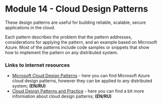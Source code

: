 # Module 14 - Cloud Design Patterns

These design patterns are useful for building reliable, scalable, secure applications in the cloud.

Each pattern describes the problem that the pattern addresses, considerations for applying the pattern, and an example based on Microsoft Azure. Most of the patterns include code samples or snippets that show how to implement the pattern on any distributed system.

### Links to internet resources
* [Microsoft Cloud Design Patterns](https://docs.microsoft.com/en-us/azure/architecture/patterns/) - here you can find Microsoft Azure cloud design patterns, however they can be applied to any distributed system; **(EN/RU)**
* [Cloud Design Patterns and Practice](https://dzone.com/articles/cloud-design-patterns-and-practices) - here you can find a bit more information about cloud design patterns; **(EN/RU)**